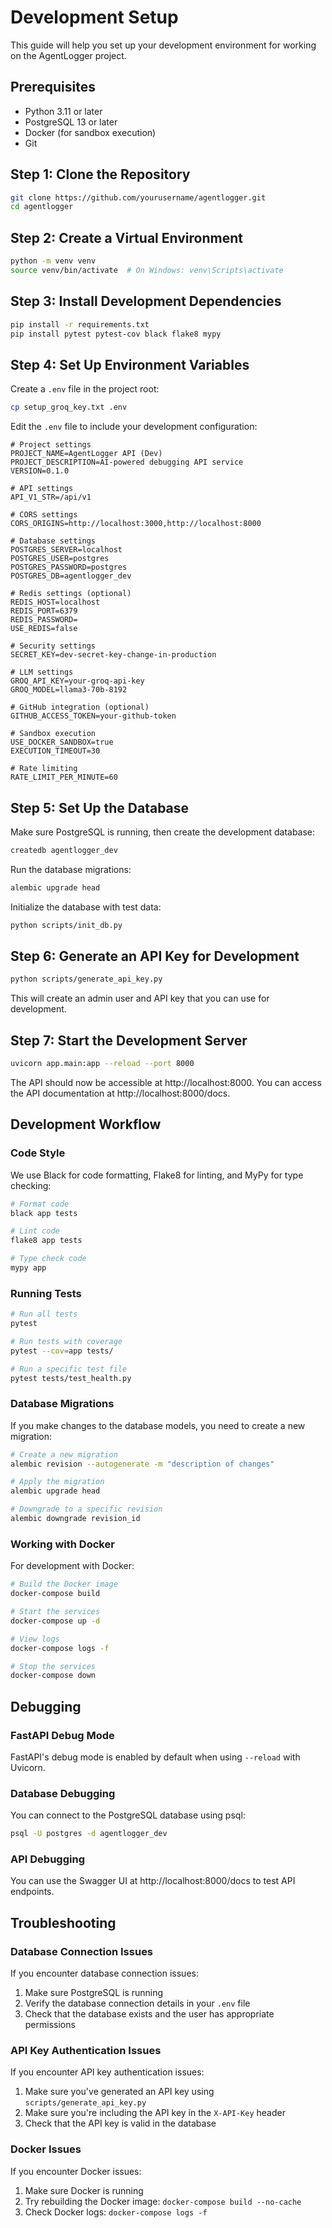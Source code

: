 # Development Setup

This guide will help you set up your development environment for working on the AgentLogger project.

## Prerequisites

- Python 3.11 or later
- PostgreSQL 13 or later
- Docker (for sandbox execution)
- Git

## Step 1: Clone the Repository

```bash
git clone https://github.com/yourusername/agentlogger.git
cd agentlogger
```

## Step 2: Create a Virtual Environment

```bash
python -m venv venv
source venv/bin/activate  # On Windows: venv\Scripts\activate
```

## Step 3: Install Development Dependencies

```bash
pip install -r requirements.txt
pip install pytest pytest-cov black flake8 mypy
```

## Step 4: Set Up Environment Variables

Create a `.env` file in the project root:

```bash
cp setup_groq_key.txt .env
```

Edit the `.env` file to include your development configuration:

```
# Project settings
PROJECT_NAME=AgentLogger API (Dev)
PROJECT_DESCRIPTION=AI-powered debugging API service
VERSION=0.1.0

# API settings
API_V1_STR=/api/v1

# CORS settings
CORS_ORIGINS=http://localhost:3000,http://localhost:8000

# Database settings
POSTGRES_SERVER=localhost
POSTGRES_USER=postgres
POSTGRES_PASSWORD=postgres
POSTGRES_DB=agentlogger_dev

# Redis settings (optional)
REDIS_HOST=localhost
REDIS_PORT=6379
REDIS_PASSWORD=
USE_REDIS=false

# Security settings
SECRET_KEY=dev-secret-key-change-in-production

# LLM settings
GROQ_API_KEY=your-groq-api-key
GROQ_MODEL=llama3-70b-8192

# GitHub integration (optional)
GITHUB_ACCESS_TOKEN=your-github-token

# Sandbox execution
USE_DOCKER_SANDBOX=true
EXECUTION_TIMEOUT=30

# Rate limiting
RATE_LIMIT_PER_MINUTE=60
```

## Step 5: Set Up the Database

Make sure PostgreSQL is running, then create the development database:

```bash
createdb agentlogger_dev
```

Run the database migrations:

```bash
alembic upgrade head
```

Initialize the database with test data:

```bash
python scripts/init_db.py
```

## Step 6: Generate an API Key for Development

```bash
python scripts/generate_api_key.py
```

This will create an admin user and API key that you can use for development.

## Step 7: Start the Development Server

```bash
uvicorn app.main:app --reload --port 8000
```

The API should now be accessible at http://localhost:8000. You can access the API documentation at http://localhost:8000/docs.

## Development Workflow

### Code Style

We use Black for code formatting, Flake8 for linting, and MyPy for type checking:

```bash
# Format code
black app tests

# Lint code
flake8 app tests

# Type check code
mypy app
```

### Running Tests

```bash
# Run all tests
pytest

# Run tests with coverage
pytest --cov=app tests/

# Run a specific test file
pytest tests/test_health.py
```

### Database Migrations

If you make changes to the database models, you need to create a new migration:

```bash
# Create a new migration
alembic revision --autogenerate -m "description of changes"

# Apply the migration
alembic upgrade head

# Downgrade to a specific revision
alembic downgrade revision_id
```

### Working with Docker

For development with Docker:

```bash
# Build the Docker image
docker-compose build

# Start the services
docker-compose up -d

# View logs
docker-compose logs -f

# Stop the services
docker-compose down
```

## Debugging

### FastAPI Debug Mode

FastAPI's debug mode is enabled by default when using `--reload` with Uvicorn.

### Database Debugging

You can connect to the PostgreSQL database using psql:

```bash
psql -U postgres -d agentlogger_dev
```

### API Debugging

You can use the Swagger UI at http://localhost:8000/docs to test API endpoints.

## Troubleshooting

### Database Connection Issues

If you encounter database connection issues:

1. Make sure PostgreSQL is running
2. Verify the database connection details in your `.env` file
3. Check that the database exists and the user has appropriate permissions

### API Key Authentication Issues

If you encounter API key authentication issues:

1. Make sure you've generated an API key using `scripts/generate_api_key.py`
2. Make sure you're including the API key in the `X-API-Key` header
3. Check that the API key is valid in the database

### Docker Issues

If you encounter Docker issues:

1. Make sure Docker is running
2. Try rebuilding the Docker image: `docker-compose build --no-cache`
3. Check Docker logs: `docker-compose logs -f` 